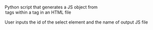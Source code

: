 Python script that generates a JS object from <option> tags within a <select> tag in an HTML file

User inputs the id of the select element and the name of output JS file